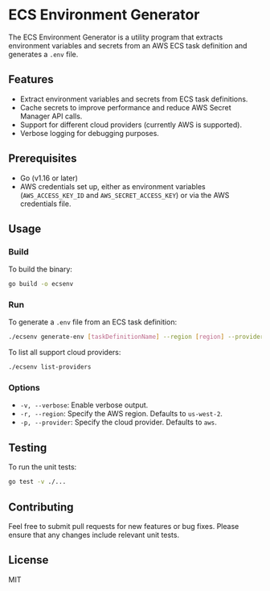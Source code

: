 # ECS Environment Generator

The ECS Environment Generator is a utility program that extracts environment variables and secrets from an AWS ECS task definition and generates a `.env` file.

## Features

- Extract environment variables and secrets from ECS task definitions.
- Cache secrets to improve performance and reduce AWS Secret Manager API calls.
- Support for different cloud providers (currently AWS is supported).
- Verbose logging for debugging purposes.

## Prerequisites

- Go (v1.16 or later)
- AWS credentials set up, either as environment variables (`AWS_ACCESS_KEY_ID` and `AWS_SECRET_ACCESS_KEY`) or via the AWS credentials file.

## Usage

### Build

To build the binary:

```bash
go build -o ecsenv
```

### Run
To generate a `.env` file from an ECS task definition:

```bash
./ecsenv generate-env [taskDefinitionName] --region [region] --provider aws
```

To list all support cloud providers:

```bash
./ecsenv list-providers
```

### Options

- `-v, --verbose`: Enable verbose output.
- `-r, --region`: Specify the AWS region. Defaults to `us-west-2`.
- `-p, --provider`: Specify the cloud provider. Defaults to `aws`.

## Testing

To run the unit tests:

```bash
go test -v ./...
```

## Contributing
Feel free to submit pull requests for new features or bug fixes. Please ensure that any changes include relevant unit tests.

## License
MIT